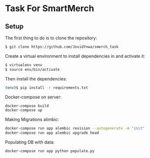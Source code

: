 # Task For SmartMerch

## Setup

The first thing to do is to clone the repository:

```sh
$ git clone https://github.com/JovidYnwa/smerch_task
```

Create a virtual environment to install dependencies in and activate it:

```sh
$ virtualenv venv
$ source env/bin/activate
```

Then install the dependencies:

```sh
(env)$ pip install -r requirements.txt
```

Docker-compose on server:

```sh
docker-compose build
docker-compose up
```


Making Migrations alimbic:

```sh
docker-compose run app alembic revision --autogenerate -m "init" 
docker-compose run app alembic upgrade head
```

Populating DB with data:

```sh
docker-compose run app python populate.py
```
